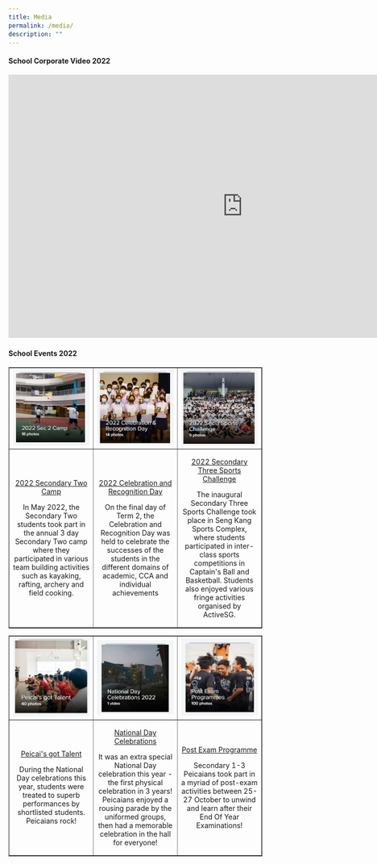 ```yaml
---
title: Media
permalink: /media/
description: ""
---
```

<h4><strong>School Corporate Video 2022</strong></h4>
<iframe width="929" height="522" src="https://www.youtube.com/embed/Xr1Ubgxb0E4" title="Peicai Secondary School Corporate Video 2022" frameborder="0" allow="accelerometer; autoplay; clipboard-write; encrypted-media; gyroscope; picture-in-picture; web-share" allowfullscreen></iframe>
<h4><strong>School Events 2022</strong></h4>
<table style="border-collapse: collapse; width: 100%;" border="1">
<tbody>
<tr>
<td style="width: 33.3333%;"><a href="https://flic.kr/s/aHBqjzY1kc"><img src="/images/med1.jpg"></a></td>
<td style="width: 33.3333%;"><a href="https://www.flickr.com/gp/195977907@N04/H895Yru8b4"><img src="/images/med2.jpg"></a></td>
<td style="width: 33.3333%;"><a href="https://flic.kr/s/aHBqjzYy7p"><img src="/images/med3.jpg"></a></td>
</tr>
<tr>
<td style="width: 33.3333%; text-align: center;">
<p><a href="https://flic.kr/s/aHBqjzY1kc" target="_blank" rel="noopener">2022 Secondary Two Camp</a></p>
<p>In May 2022, the Secondary Two students took part in the annual 3 day Secondary Two camp where they participated in various team building activities such as kayaking, rafting, archery and field cooking.</p>
</td>
<td style="width: 33.3333%; text-align: center;">
<p><a href="https://www.flickr.com/gp/195977907@N04/H895Yru8b4" target="_blank" rel="noopener">2022 Celebration and Recognition Day</a></p>
<p>On the final day of Term 2, the Celebration and Recognition Day was held to celebrate the successes of the students in the different domains of academic, CCA and individual achievements</p>
</td>
<td style="width: 33.3333%; text-align: center;">
<p><a href="https://flic.kr/s/aHBqjzYy7p" target="_blank" rel="noopener">2022 Secondary Three Sports Challenge</a></p>
<p>The inaugural Secondary Three Sports Challenge took place in Seng Kang Sports Complex, where students participated in inter-class sports competitions in Captain's Ball and Basketball. Students also enjoyed various fringe activities organised by ActiveSG.</p>
</td>
</tr>
</tbody>
</table>
<table style="border-collapse: collapse; width: 100%;" border="1">
<tbody>
<tr>
<td style="width: 33.3333%;"><a href="https://www.flickr.com/photos/195977907@N04/albums/72177720302021470"><img src="/images/med4.png"></a></td>
<td style="width: 33.3333%;"><a href="https://www.flickr.com/photos/195977907@N04/albums/72177720302032892"><img src="/images/med5.png"></a></td>
<td style="width: 33.3333%;"><a href="https://www.flickr.com/photos/195977907@N04/albums/72177720303365193"><img src="/images/med6.png"></a></td>
</tr>
<tr>
<td style="width: 33.3333%; text-align: center;">
<p><a href="https://www.flickr.com/photos/195977907@N04/albums/72177720302021470" target="_blank" rel="noopener">Peicai's got Talent</a></p>
<p>During the National Day celebrations this year, students were treated to superb performances by shortlisted students. Peicaians rock!</p>
</td>
<td style="width: 33.3333%; text-align: center;">
<p><a href="https://www.flickr.com/photos/195977907@N04/albums/72177720302032892" target="_blank" rel="noopener">National Day Celebrations</a></p>
<p>It was an extra special National Day celebration this year - the first physical celebration in 3 years! Peicaians enjoyed a rousing parade by the uniformed groups, then had a memorable celebration in the hall for everyone!</p>
</td>
<td style="width: 33.3333%; text-align: center;">
<p><a href="https://www.flickr.com/photos/195977907@N04/albums/72177720303365193" target="_blank" rel="noopener">Post Exam Programme</a></p>
<p>Secondary 1-3 Peicaians took part in a myriad of post-exam activities between 25-27 October to unwind and learn after their End Of Year Examinations!</p>
</td>
</tr>
</tbody>
</table>